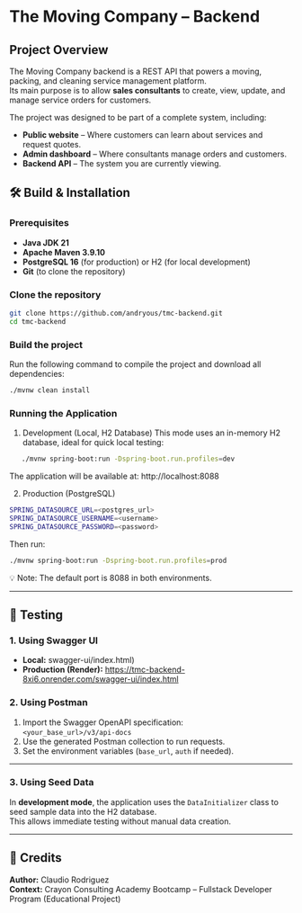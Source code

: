 # The Moving Company – Backend

## Project Overview

The Moving Company backend is a REST API that powers a moving, packing, and cleaning service management platform.  
Its main purpose is to allow **sales consultants** to create, view, update, and manage service orders for customers.

The project was designed to be part of a complete system, including:
- **Public website** – Where customers can learn about services and request quotes.
- **Admin dashboard** – Where consultants manage orders and customers.
- **Backend API** – The system you are currently viewing.


## 🛠 Build & Installation

### Prerequisites
- **Java JDK 21** 
- **Apache Maven 3.9.10**
- **PostgreSQL 16** (for production) or H2 (for local development)
- **Git** (to clone the repository)

### Clone the repository
```bash
git clone https://github.com/andryous/tmc-backend.git
cd tmc-backend
```
### Build the project
Run the following command to compile the project and download all dependencies:
```bash
./mvnw clean install
```
### Running the Application
1. Development (Local, H2 Database)
   This mode uses an in-memory H2 database, ideal for quick local testing:
``` bash
   ./mvnw spring-boot:run -Dspring-boot.run.profiles=dev
   ```
The application will be available at:
http://localhost:8088

2. Production (PostgreSQL)

``` bash
SPRING_DATASOURCE_URL=<postgres_url>
SPRING_DATASOURCE_USERNAME=<username>
SPRING_DATASOURCE_PASSWORD=<password>
```
Then run:

``` bash
./mvnw spring-boot:run -Dspring-boot.run.profiles=prod
```

💡 Note: The default port is 8088 in both environments. 

---

## 🧪 Testing

### 1. Using Swagger UI
- **Local:** swagger-ui/index.html)
- **Production (Render):** https://tmc-backend-8xi6.onrender.com/swagger-ui/index.html


### 2. Using Postman
1. Import the Swagger OpenAPI specification:  
   `<your_base_url>/v3/api-docs`
2. Use the generated Postman collection to run requests.
3. Set the environment variables (`base_url`, `auth` if needed).

---

### 3. Using Seed Data
In **development mode**, the application uses the `DataInitializer` class to seed sample data into the H2 database.  
This allows immediate testing without manual data creation.

---
## 👤 Credits
**Author:** Claudio Rodriguez  
**Context:** Crayon Consulting Academy Bootcamp – Fullstack Developer Program (Educational Project)





